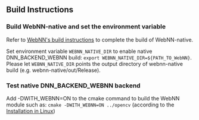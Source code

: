 ## Build Instructions

### Build WebNN-native and set the environment variable

Refer to [WebNN's build instructions](https://github.com/webmachinelearning/webnn-native) to complete the build of WebNN-native.

Set environment variable `WEBNN_NATIVE_DIR` to enable native DNN_BACKEND_WEBNN build: `export WEBNN_NATIVE_DIR=${PATH_TO_WebNN}`. Please let `WEBNN_NATIVE_DIR` points the output directory of webnn-native build (e.g. webnn-native/out/Release).

### Test native DNN_BACKEND_WEBNN backend
Add -DWITH_WEBNN=ON to the cmake command to build the WebNN module such as:
`cmake -DWITH_WEBNN=ON ../opencv` (according to the [Installation in Linux](https://docs.opencv.org/master/d7/d9f/tutorial_linux_install.html))